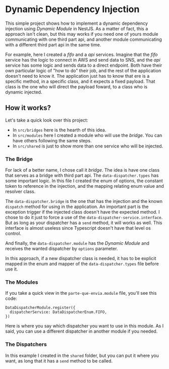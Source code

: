 # Dynamic Dependency Injection

This simple project shows how to implement a dynamic dependency injection using _Dynamic Module_ in NestJS. As a matter of fact, this a approach isn't clean, but this may works if you need one of yours module communicating with one third part api, and another module communicating with a different third part api in the same time.

For example, here I created a _fifo_ and a _api_ services. Imagine that the _fifo_ service has the logic to connect in AWS and send data to SNS, and the _api_ service has some logic and sends data to a direct endpoint. Both have their own particular logic of "how to do" their job, and the rest of the application doesn't need to know it. The application just has to know that ere is a specific method, in a specific class, and it expects a fixed payload. That class is the one who will direct the payload foward, to a class who is dynamic injected.

## How it works?

Let's take a quick look over this project:

- In `src/bridges` here is the hearth of this idea.
- In `src/modules` here I created a module who will use the _bridge_. You can have others following the same steps.
- In `src/shared` is just to show more than one service who will be injected.

### The Bridge

For lack of a better name, I chose call it _bridge_. The idea is have one class that serves as a bridge with third part api. The `data-dispatcher.types` has some important logic. In this file I created the enum of options, the constant token to reference in the injection, and the mapping relating enum value and resolver class.

The `data-dispatcher.bridge` is the one that has the injection and the known `dispatch` method for using in the application. An important part is the exception trigger if the injected class doesn't have the expected method. I chose to do it just to force a use of the `data-dispatcher-service.interface`. But as long as your dispatcher has a `send` method, it will works as well. This interface is almost useless since Typescript doesn't have that level os control.

And finally, the `data-dispatcher.module` has the _Dynamic Module_ and receives the wanted dispatcher by `options` parameter.

In this approach, if a new dispatcher class is needed, it has to be explicit mapped in the enum and mapper of the `data-dispatcher.types` file before use it.

### The Modules

If you take a quick view in the `parte-que-envia.module` file, you'll see this code:

```
DataDispatcherModule.register({
  dispatcherService: DataDispatcherEnum.FIFO,
})
```

Here is where you say which dispatcher you want to use in this module. As I said, you can use a different dispatcher in another module if you needed.

### The Dispatchers

In this example I created in the `shared` folder, but you can put it where you want, as long that it has a `send` method to be called.
